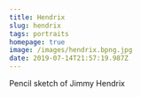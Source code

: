 ```yaml
---
title: Hendrix
slug: hendrix
tags: portraits
homepage: true
image: /images/hendrix.bpng.jpg
date: 2019-07-14T21:57:19.987Z
---
```

Pencil sketch of Jimmy Hendrix
